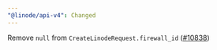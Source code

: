 ```yaml
---
"@linode/api-v4": Changed
---
```


Remove `null` from `CreateLinodeRequest.firewall_id` ([#10838](https://github.com/linode/manager/pull/10838))
